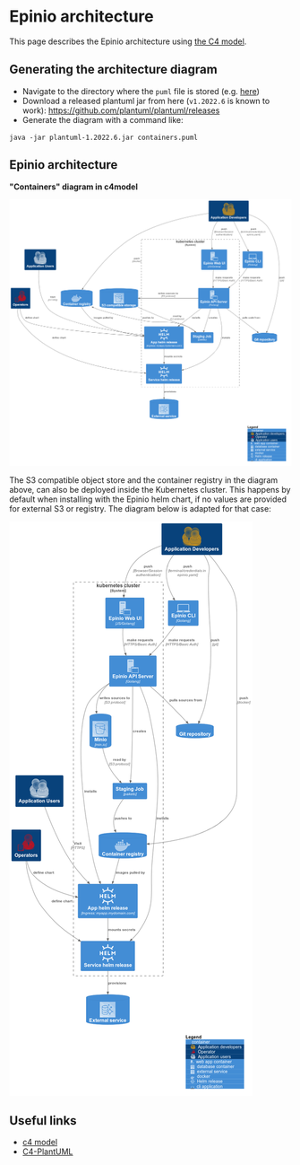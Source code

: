 # Epinio architecture

This page describes the Epinio architecture using [the C4 model](https://c4model.com/).

## Generating the architecture diagram

- Navigate to the directory where the `puml` file is stored (e.g. [here](https://github.com/epinio/epinio/blob/main/docs/explanations/architecture/containers.puml))
- Download a released plantuml jar from here (`v1.2022.6` is known to work): https://github.com/plantuml/plantuml/releases
- Generate the diagram with a command like:

```
java -jar plantuml-1.2022.6.jar containers.puml
```

## Epinio architecture

__"Containers" diagram in c4model__

![architectural diagram](./architecture/containers.png)

The S3 compatible object store and the container registry in the diagram above,
can also be deployed inside the Kubernetes cluster. This happens by default when
installing with the Epinio helm chart, if no values are provided for external S3
or registry. The diagram below is adapted for that case:


![architectural diagram in cluster](./architecture/containers-in-cluster.png)

## Useful links

- [c4 model](https://c4model.com/)
- [C4-PlantUML](https://github.com/plantuml-stdlib/C4-PlantUML)
